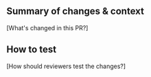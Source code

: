 ## Summary of changes & context
[What's changed in this PR?]

## How to test 
[How should reviewers test the changes?] 

